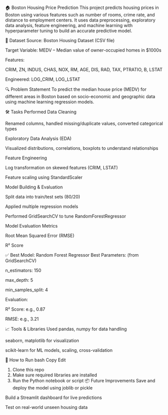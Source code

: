 🏠 Boston Housing Price Prediction
This project predicts housing prices in Boston using various features such as number of rooms, crime rate, and distance to employment centers. It uses data preprocessing, exploratory data analysis, feature engineering, and machine learning with hyperparameter tuning to build an accurate predictive model.

📁 Dataset
Source: Boston Housing Dataset (CSV file)

Target Variable: MEDV – Median value of owner-occupied homes in $1000s

Features:

CRIM, ZN, INDUS, CHAS, NOX, RM, AGE, DIS, RAD, TAX, PTRATIO, B, LSTAT

Engineered: LOG_CRIM, LOG_LSTAT

🔍 Problem Statement
To predict the median house price (MEDV) for different areas in Boston based on socio-economic and geographic data using machine learning regression models.

🛠️ Tasks Performed
Data Cleaning

Renamed columns, handled missing/duplicate values, converted categorical types

Exploratory Data Analysis (EDA)

Visualized distributions, correlations, boxplots to understand relationships

Feature Engineering

Log transformation on skewed features (CRIM, LSTAT)

Feature scaling using StandardScaler

Model Building & Evaluation

Split data into train/test sets (80/20)

Applied multiple regression models

Performed GridSearchCV to tune RandomForestRegressor

Model Evaluation Metrics

Root Mean Squared Error (RMSE)

R² Score

✅ Best Model: Random Forest Regressor
Best Parameters: (from GridSearchCV)

n_estimators: 150

max_depth: 5

min_samples_split: 4

Evaluation:

R² Score: e.g., 0.87

RMSE: e.g., 3.21

📈 Tools & Libraries Used
pandas, numpy for data handling

seaborn, matplotlib for visualization

scikit-learn for ML models, scaling, cross-validation

📌 How to Run
bash
Copy
Edit
1. Clone this repo
2. Make sure required libraries are installed
3. Run the Python notebook or script
📦 Future Improvements
Save and deploy the model using joblib or pickle

Build a Streamlit dashboard for live predictions

Test on real-world unseen housing data
